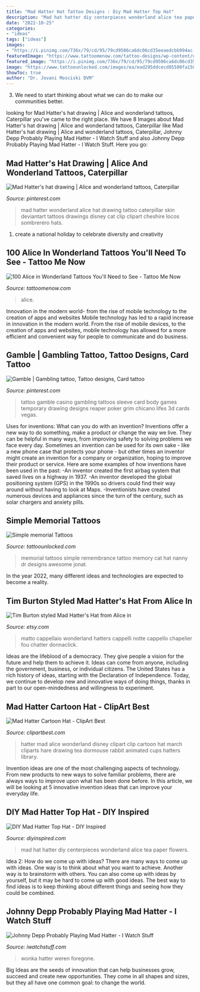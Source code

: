 ```yaml
---
title: "Mad Hatter Hat Tattoo Designs : Diy Mad Hatter Top Hat"
description: "Mad hat hatter diy centerpieces wonderland alice tea paper flowers"
date: "2022-10-25"
categories:
- "ideas"
tags: ["ideas"]
images:
- "https://i.pinimg.com/736x/79/cd/95/79cd9506ca6dc06cd35eeaedcbb994ac--mad-hatter-tattoo-mad-hatter-hat-drawing.jpg"
featuredImage: "https://www.tattoomenow.com/tattoo-designs/wp-content/uploads/2020/01/Alice-in-wonderland-tattoo-queen-of-hearts-02.jpg"
featured_image: "https://i.pinimg.com/736x/79/cd/95/79cd9506ca6dc06cd35eeaedcbb994ac--mad-hatter-tattoo-mad-hatter-hat-drawing.jpg"
image: "https://www.tattoounlocked.com/images/ea/ead295ddcecd85580fa150e1f0f57f8b.jpeg"
ShowToc: true
author: "Dr. Jovani Mosciski DVM"
---
```



3. We need to start thinking about what we can do to make our communities better.

	

		
looking for Mad Hatter&#039;s hat drawing | Alice and wonderland tattoos, Caterpillar you've came to the right place. We have 8 Images about Mad Hatter&#039;s hat drawing | Alice and wonderland tattoos, Caterpillar like Mad Hatter&#039;s hat drawing | Alice and wonderland tattoos, Caterpillar, Johnny Depp Probably Playing Mad Hatter - I Watch Stuff and also Johnny Depp Probably Playing Mad Hatter - I Watch Stuff. Here you go:
		
    
## Mad Hatter&#039;s Hat Drawing | Alice And Wonderland Tattoos, Caterpillar

<img loading=lazy src="https://i.pinimg.com/736x/79/cd/95/79cd9506ca6dc06cd35eeaedcbb994ac--mad-hatter-tattoo-mad-hatter-hat-drawing.jpg" onerror="this.onerror=null;this.src='https://tse3.mm.bing.net/th?id=OIP.PMZP0HjHHTYd6BSB0BTsuwHaKO&amp;pid=15.1';" alt="Mad Hatter&#039;s hat drawing | Alice and wonderland tattoos, Caterpillar">

_Source: pinterest.com_

>mad hatter wonderland alice hat drawing tattoo caterpillar skin deviantart tattoos drawings disney cat clip clipart cheshire locos sombrerero hats. 

	

1. create a national holiday to celebrate diversity and creativity

    
## 100 Alice In Wonderland Tattoos You&#039;ll Need To See - Tattoo Me Now

<img loading=lazy src="https://www.tattoomenow.com/tattoo-designs/wp-content/uploads/2020/01/Alice-in-wonderland-tattoo-queen-of-hearts-02.jpg" onerror="this.onerror=null;this.src='https://tse3.mm.bing.net/th?id=OIP.18GMpOkNwerEb8r-asrK2gAAAA&amp;pid=15.1';" alt="100 Alice in Wonderland Tattoos You&#039;ll Need to See - Tattoo Me Now">

_Source: tattoomenow.com_

>alice. 

	

Innovation in the modern world- from the rise of mobile technology to the creation of apps and websites
Mobile technology has led to a rapid increase in innovation in the modern world. From the rise of mobile devices, to the creation of apps and websites, mobile technology has allowed for a more efficient and convenient way for people to communicate and do business.

    
## Gamble | Gambling Tattoo, Tattoo Designs, Card Tattoo

<img loading=lazy src="https://i.pinimg.com/originals/5c/97/d9/5c97d9d82151243026c1b38210da5cfa.jpg" onerror="this.onerror=null;this.src='https://tse2.mm.bing.net/th?id=OIP.4OMwfjfKdA1Z9rurqlLoEAHaK8&amp;pid=15.1';" alt="Gamble | Gambling tattoo, Tattoo designs, Card tattoo">

_Source: pinterest.com_

>tattoo gamble casino gambling tattoos sleeve card body games temporary drawing designs reaper poker grim chicano lifes 3d cards vegas. 

	

Uses for inventions: What can you do with an invention?
Inventions offer a new way to do something, make a product or change the way we live. They can be helpful in many ways, from improving safety to solving problems we face every day. Sometimes an invention can be used for its own sake - like a new phone case that protects your phone - but other times an inventor might create an invention for a company or organization, hoping to improve their product or service. Here are some examples of how inventions have been used in the past: 
-An inventor created the first airbag system that saved lives on a highway in 1937.
-An inventor developed the global positioning system (GPS) in the 1990s so drivers could find their way around without having to look at Maps.
-Inventionists have created numerous devices and appliances since the turn of the century, such as solar chargers and anxiety pills.

    
## Simple Memorial Tattoos

<img loading=lazy src="https://www.tattoounlocked.com/images/ea/ead295ddcecd85580fa150e1f0f57f8b.jpeg" onerror="this.onerror=null;this.src='https://tse4.mm.bing.net/th?id=OIP.ADM6m5Mt6ysoggUm4j3C2gHaJ3&amp;pid=15.1';" alt="Simple memorial Tattoos">

_Source: tattoounlocked.com_

>memorial tattoos simple remembrance tattoo memory cat hat nanny dr designs awesome jonat. 

	

In the year 2022, many different ideas and technologies are expected to become a reality.

    
## Tim Burton Styled Mad Hatter&#039;s Hat From Alice In

<img loading=lazy src="https://img1.etsystatic.com/000/0/5627926/il_fullxfull.135317315.jpg" onerror="this.onerror=null;this.src='https://tse3.mm.bing.net/th?id=OIP.w-Qbx1aA0oNkoQy5nHPLIQHaEo&amp;pid=15.1';" alt="Tim Burton styled Mad Hatter&#039;s Hat from Alice in">

_Source: etsy.com_

>matto cappellaio wonderland hatters cappelli notte cappello chapelier fou chatter donnaclick. 

	

Ideas are the lifeblood of a democracy. They give people a vision for the future and help them to achieve it. Ideas can come from anyone, including the government, business, or individual citizens. The United States has a rich history of ideas, starting with the Declaration of Independence. Today, we continue to develop new and innovative ways of doing things, thanks in part to our open-mindedness and willingness to experiment.

    
## Mad Hatter Cartoon Hat - ClipArt Best

<img loading=lazy src="http://www.clipartbest.com/cliparts/acq/xzX/acqxzXRji.gif" onerror="this.onerror=null;this.src='https://tse1.mm.bing.net/th?id=OIP._mrNcCiZNIk_JKl3MrR5uQAAAA&amp;pid=15.1';" alt="Mad Hatter Cartoon Hat - ClipArt Best">

_Source: clipartbest.com_

>hatter mad alice wonderland disney clipart clip cartoon hat march cliparts hare drawing tea dormouse rabbit animated cups hatters library. 

	

Invention ideas are one of the most challenging aspects of technology. From new products to new ways to solve familiar problems, there are always ways to improve upon what has been done before. In this article, we will be looking at 5 innovative invention ideas that can improve your everyday life.

    
## DIY Mad Hatter Top Hat - DIY Inspired

<img loading=lazy src="https://diyinspired.com/wp-content/uploads/2012/09/How-to-Make-a-Mad-Hatter-Hat.jpg" onerror="this.onerror=null;this.src='https://tse2.mm.bing.net/th?id=OIP.u0LwGUbVT_LVwMQSuRG4kAHaLJ&amp;pid=15.1';" alt="DIY Mad Hatter Top Hat - DIY Inspired">

_Source: diyinspired.com_

>mad hat hatter diy centerpieces wonderland alice tea paper flowers. 

	

Idea 2: How do we come up with ideas?
There are many ways to come up with ideas. One way is to think about what you want to achieve. Another way is to brainstorm with others. You can also come up with ideas by yourself, but it may be hard to come up with good ideas. The best way to find ideas is to keep thinking about different things and seeing how they could be combined.

    
## Johnny Depp Probably Playing Mad Hatter - I Watch Stuff

<img loading=lazy src="http://www.iwatchstuff.com/2008/07/29/johnny-depp-wonka.jpg" onerror="this.onerror=null;this.src='https://tse3.mm.bing.net/th?id=OIP.zY1JfT4b8NtuLwmj2sC3PwHaD_&amp;pid=15.1';" alt="Johnny Depp Probably Playing Mad Hatter - I Watch Stuff">

_Source: iwatchstuff.com_

>wonka hatter weren foregone. 

	

Big Ideas are the seeds of innovation that can help businesses grow, succeed and create new opportunities. They come in all shapes and sizes, but they all have one common goal: to change the world.


